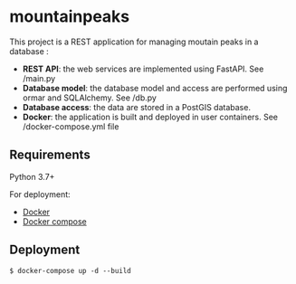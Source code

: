 # mountainpeaks

This project is a REST application for managing moutain peaks in a database :
* **REST API**: the web services are implemented using FastAPI. See /main.py
* **Database model**: the database model and access are performed using ormar and SQLAlchemy. See /db.py
* **Database access**: the data are stored in a PostGIS database.
*  **Docker**: the application is built and deployed in user containers. See /docker-compose.yml file

## Requirements

Python 3.7+

For deployment:
* <a href="https://docs.docker.com/get-docker/" class="external-link" target="_blank">Docker</a>
* <a href="https://docs.docker.com/compose/" class="external-link" target="_blank">Docker compose</a>

## Deployment

<div class="termy">

```console
$ docker-compose up -d --build
```

</div>


